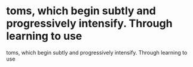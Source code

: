 # toms, which begin subtly and progressively intensify. Through learning to use

toms, which begin subtly and progressively intensify. Through learning to use